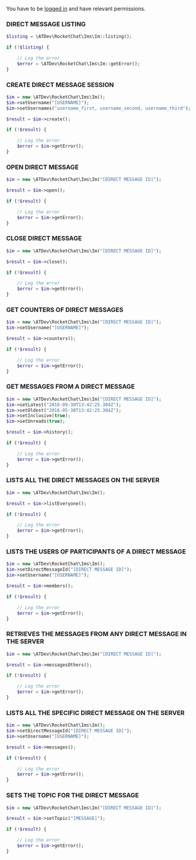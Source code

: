 You have to be [logged in](../..) and have relevant permissions.

### DIRECT MESSAGE LISTING

```php
$listing = \ATDev\RocketChat\Ims\Im::listing();

if (!$listing) {

	// Log the error
	$error = \ATDev\RocketChat\Ims\Im::getError();
}
```

### CREATE DIRECT MESSAGE SESSION

```php
$im = new \ATDev\RocketChat\Ims\Im();
$im->setUsername("[USERNAME]");
$im->setUsernames("username_first, username_second, username_third");

$result = $im->create();

if (!$result) {

	// Log the error
	$error = $im->getError();
}
```

### OPEN DIRECT MESSAGE

```php
$im = new \ATDev\RocketChat\Ims\Im("[DIRECT MESSAGE ID]");

$result = $im->open();

if (!$result) {

	// Log the error
	$error = $im->getError();
}
```

### CLOSE DIRECT MESSAGE

```php
$im = new \ATDev\RocketChat\Ims\Im("[DIRECT MESSAGE ID]");

$result = $im->close();

if (!$result) {

	// Log the error
	$error = $im->getError();
}
```

### GET COUNTERS OF DIRECT MESSAGES

```php
$im = new \ATDev\RocketChat\Ims\Im("[DIRECT MESSAGE ID]");
$im->setUsername("[USERNAME]");

$result = $im->counters();

if (!$result) {

	// Log the error
	$error = $im->getError();
}
```

### GET MESSAGES FROM A DIRECT MESSAGE

```php
$im = new \ATDev\RocketChat\Ims\Im("[DIRECT MESSAGE ID]");
$im->setLatest("2016-09-30T13:42:25.304Z");
$im->setOldest("2016-05-30T13:42:25.304Z");
$im->setInclusive(true);
$im->setUnreads(true);

$result = $im->history();

if (!$result) {

	// Log the error
	$error = $im->getError();
}
```

### LISTS ALL THE DIRECT MESSAGES ON THE SERVER

```php
$im = new \ATDev\RocketChat\Ims\Im();

$result = $im->listEveryone();

if (!$result) {

	// Log the error
	$error = $im->getError();
}
```

### LISTS THE USERS OF PARTICIPANTS OF A DIRECT MESSAGE

```php
$im = new \ATDev\RocketChat\Ims\Im();
$im->setDirectMessageId("[DIRECT MESSAGE ID]");
$im->setUsername("[USERNAME]");

$result = $im->members();

if (!$result) {

	// Log the error
	$error = $im->getError();
}
```

### RETRIEVES THE MESSAGES FROM ANY DIRECT MESSAGE IN THE SERVER

```php
$im = new \ATDev\RocketChat\Ims\Im("[DIRECT MESSAGE ID]");

$result = $im->messagesOthers();

if (!$result) {

	// Log the error
	$error = $im->getError();
}
```

### LISTS ALL THE SPECIFIC DIRECT MESSAGE ON THE SERVER

```php
$im = new \ATDev\RocketChat\Ims\Im();
$im->setDirectMessageId("[DIRECT MESSAGE ID]");
$im->setUsername("[USERNAME]");

$result = $im->messages();

if (!$result) {

	// Log the error
	$error = $im->getError();
}
```

### SETS THE TOPIC FOR THE DIRECT MESSAGE

```php
$im = new \ATDev\RocketChat\Ims\Im("[DIRECT MESSAGE ID]");

$result = $im->setTopic("[MESSAGE]");

if (!$result) {

	// Log the error
	$error = $im->getError();
}
```